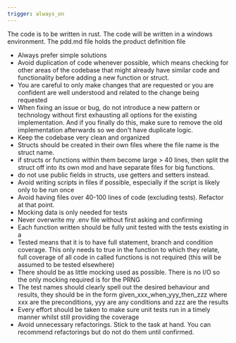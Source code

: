 ```yaml
---
trigger: always_on
---
```


The code is to be written in rust.
The code will be written in a windows environment.
The pdd.md file holds the product definition file

- Always prefer simple solutions
- Avoid duplication of code whenever possible, which means checking for other areas of the codebase that might already have similar code and functionality before adding a new function or struct.
- You are careful to only make changes that are requested or you are confident are well understood and related to the change being requested
- When fixing an issue or bug, do not introduce a new pattern or technology without first exhausting all options for the existing implementation. And if you finally do this, make sure to remove the old implementation afterwards so we don't have duplicate logic.
- Keep the codebase very clean and organized
- Structs should be created in their own files where the file name is the struct name.
- if structs or functions within them become large > 40 lines, then split the struct off into its own mod and have separate files for big functions.
- do not use public fields in structs, use getters and setters instead.
- Avoid writing scripts in files if possible, especially if the script is likely only to be run once
- Avoid having files over 40-100 lines of code (excluding tests). Refactor at that point.
- Mocking data is only needed for tests
- Never overwrite my .env file without first asking and confirming
- Each function written should be fully unit tested with the tests existing in a
- Tested means that it is to have full statement, branch and condition coverage. This only needs to true in the function to which they relate, full coverage of all code in called functions is not required (this will be assumed to be tested elsewhere)
- There should be as little mocking used as possible. There is no I/O so the only mocking required is for the PRNG
- The test names should clearly spell out the desired behaviour and results, they should be in the form given_xxx_when_yyy_then_zzz where xxx are the preconditions, yyy are any conditions and zzz are the results
- Every effort should be taken to make sure unit tests run in a timely manner whilst still providing the coverage
- Avoid unnecessary refactorings. Stick to the task at hand. You can recommend refactorings but do not do them until confirmed.